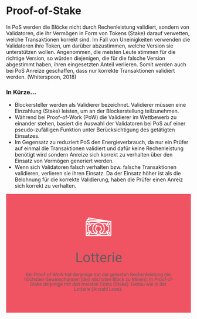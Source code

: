 # Proof-of-Stake

In PoS werden die Blöcke nicht durch Rechenleistung validiert, sondern von Validatoren, die ihr Vermögen in Form von Tokens \(Stake\) darauf verwetten, welche Transaktionen korrekt sind. Im Fall von Uneinigkeiten verwenden die Validatoren ihre Token, um darüber abzustimmen, welche Version sie unterstützen wollen. Angenommen, die meisten Leute stimmen für die richtige Version, so würden diejenigen, die für die falsche Version abgestimmt haben, ihren eingesetzten Anteil verlieren. Somit werden auch bei PoS Anreize geschaffen, dass nur korrekte Transaktionen validiert werden. \(Whiterspoon, 2018\)

### In Kürze...

* Blockersteller werden als Validierer bezeichnet. Validierer müssen eine Einzahlung \(Stake\) leisten, um an der Blockerstellung teilzunehmen.
* Während bei Proof-of-Work \(PoW\) die Validierer im Wettbewerb zu einander stehen, basiert die Auswahl der Validatoren bei PoS auf einer pseudo-zufälligen Funktion unter Berücksichtigung des getätigten Einsatzes.
* Im Gegensatz zu reduziert PoS den Energieverbrauch, da nur ein Prüfer auf einmal die Transaktionen validiert und dafür keine Rechenleistung benötigt wird sondern Anreize sich korrekt zu verhalten über den Einsatz von Vermögen generiert werden.
* Wenn sich Validatoren falsch verhalten bzw. falsche Transaktionen validieren, verlieren sie ihren Einsatz. Da der Einsatz höher ist als die Belohnung für die korrekte Validierung, haben die Prüfer einen Anreiz sich korrekt zu verhalten. 

![](../../.gitbook/assets/pos.PNG)

